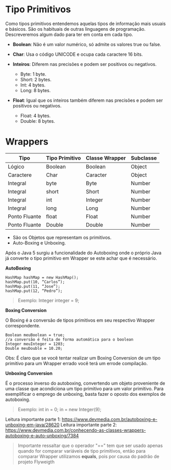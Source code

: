 # Tipo Primitivos

Como tipos primitivos entendemos aquelas tipos de informação mais usuais e básicos. São os habituais de outras linguagens de programação. Descreveremos algum dado para ter em conta em cada tipo.

- **Boolean**: Não é um valor numérico, só admite os valores true ou false.

- **Char**: Usa o código UNICODE e ocupa cada caractere 16 bits.

- **Inteiros**: Diferem nas precisões e podem ser positivos ou negativos.

    - Byte: 1 byte.
    - Short: 2 bytes.
    - Int: 4 bytes.
    - Long: 8 bytes.

- **Float**: Igual que os inteiros também diferem nas precisões e podem ser positivos ou negativos.
    - Float: 4 bytes.
    - Double: 8 bytes.

# Wrappers

 Tipo          | Tipo Primitivo | Classe Wrapper | Subclasse |
 --------------|----------------|----------------|-----------|
 Lógico        | Boolean        | Boolean        | Object    |
 Caractere     | Char           | Caracter       | Object    |
 Integral      | byte           | Byte           | Number    |
 Integral      | short          | Short          | Number    |
 Integral      | int            | Integer        | Number    |
 Integral      | long           | Long           | Number    |
 Ponto Fluante | float          | Float          | Number    |
 Ponto Fluante | Double         | Double         | Number    |

- São os Objetos que representam os primitivos.
- Auto-Boxing e Unboxing.

Após o Java 5 surgiu a funcionalidade do Autoboxing onde o próprio Java já converte o tipo primitivo em Wrapper se este achar que é necessário.

**AutoBoxing** 

```
HashMap hashMap = new HashMap();
hashMap.put(10, “Carlos”);
hashMap.put(11, “Jose”);
hashMap.put(12, “Pedro”);
```

> Exemplo: Integer integer = 9;

**Boxing Conversion**

O Boxing é a conversão de tipos primitivos em seu respectivo Wrapper correspondente.

```
Boolean meuBoolean = true;
//a conversão é feita de forma automática para o boolean
Integer meuInteger = 1203;
Double meuDouble = 10.20;
```

Obs: É claro que se você tentar realizar um Boxing Conversion de um tipo primitivo para um Wrapper errado você terá um errode compilação.

**Unboxing Conversion**

É o processo inverso do autoboxing, convertendo um objeto proveniente de uma classe que acondiciona um tipo primitivo para um valor primitivo. Para exemplificar o emprego de unboxing, basta fazer o oposto dos exemplos de autoboxing.

> Exemplo:
> int in = 0;
> in = new Integer(9);

Leitura importante parte 1: https://www.devmedia.com.br/autoboxing-e-unboxing-em-java/28620
Leitura importante parte 2: https://www.devmedia.com.br/conhecendo-as-classes-wrappers-autoboxing-e-auto-unboxing/7384

> Importante ressaltar que o operador "==" tem que ser usado apenas quando for comparar variáveis de tipo primitivos, então para comparar Wrapper utilizamos **equals**, pois por causa do padrão de projeto Flyweigth